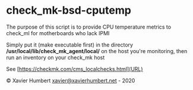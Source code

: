 # check_mk-bsd-cputemp
The purpose of this script is to provide CPU temperature metrics to check_ml for motherboards who lack IPMI

Simply put it (make executable first) in the directory **/usr/local/lib/check_mk_agent/local/** on the host you're monitoring, then run an inventory on your check_mk host

See [https://checkmk.com/cms_localchecks.html](URL)

© Xavier Humbert <xavier@xavierhumbert.net> - 2020
